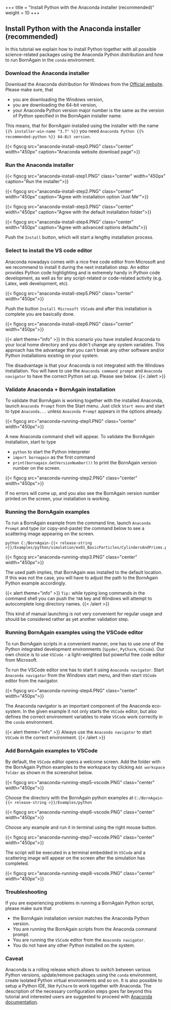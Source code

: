 +++
title = "Install Python with the Anaconda installer (recommended)"
weight = 10
+++

## Install Python with the Anaconda installer (recommended)

In this tutorial we explain how to install Python together with all possible science-related packages
using the Anaconda Python distribution and how to run BornAgain in the `conda` environment.

### Download the Anaconda installer

Download the Anaconda distribution for Windows from the [Official website](https://www.anaconda.com/distribution/).
Please make sure, that

+ you are downloading the Windows version,
+ you are downloading the 64-bit version,
+ your Anaconda Python version major number is the same as the version of Python specified in the BornAgain installer name.

This means, that for BornAgain installed using the installer with the name `{{% installer-win-name "3.7" %}}` 
you need `Anaconda Python {{% recommended-python %}} 64-Bit version`.

{{< figscg src="anaconda-install-step0.PNG" class="center" width="450px" caption="Anaconda website download page">}}

### Run the Anaconda installer

{{< figscg src="anaconda-install-step1.PNG" class="center" width="450px" caption="Run the installer">}}

{{< figscg src="anaconda-install-step2.PNG" class="center" width="450px" caption="Agree with installation option 'Just Me'">}}

{{< figscg src="anaconda-install-step3.PNG" class="center" width="450px" caption="Agree with the default installation folder">}}

{{< figscg src="anaconda-install-step4.PNG" class="center" width="450px" caption="Agree with advanced options defaults">}}

Push the `Install` button, which will start a lengthy installation process.

### Select to install the VS code editor

Anaconda nowadays comes with a nice free code editor from Microsoft and we recommend to install it during the next installation step.
An editor provides Python code highlighting and is extremely handy in Python code development, as well as for any script-related or code-related activity (e.g. Latex, web development, etc).

{{< figscg src="anaconda-install-step5.PNG" class="center" width="450px">}}

Push the button `Install Microsoft VSCode` and after this installation is complete you are basically done.

{{< figscg src="anaconda-install-step6.PNG" class="center" width="450px">}}

{{< alert theme="info" >}}
In this scenario you have installed Anaconda to your local home directory and you didn't change
any system variables. This approach has the advantage that you can't break any other software and/or Python installations existing on your system.

The disadvantage is that your Anaconda is not integrated with the Windows installation. You will have to use the `Anaconda command prompt` and `Anaconda navigator`
to have the correct Python set up. Please see below.
{{< /alert >}}

### Validate Anaconda + BornAgain installation

To validate that BornAgain is working together with the installed Anaconda, launch `Anaconda Prompt` from the Start menu.
Just click `Start menu` and start to type `Anaconda...` unless `Anaconda Prompt` appears in the options already.

{{< figscg src="anaconda-running-step1.PNG" class="center" width="450px">}}

A new Anaconda command shell will appear. To validate the BornAgain installation, start to type

+ `python` to start the Python interpreter
+ `import bornagain` as the first command
+ `print(bornagain.GetVersionNumber())` to print the BornAgain version number on the screen.

{{< figscg src="anaconda-running-step2.PNG" class="center" width="450px">}}

If no errors will come up, and you also see the BornAgain version number printed on the screen, your installation is working.

### Running the BornAgain examples

To run a BornAgain example from the command line, launch `Anaconda Prompt` and
type (or copy-and-paste) the command below to see a scattering image appearing on the screen.

```
python C:/BornAgain-{{< release-string >}}/Examples/python/simulation/ex01_BasicParticles/CylindersAndPrisms.py
```

{{< figscg src="anaconda-running-step3.PNG" class="center" width="450px">}}

The used path implies, that BornAgain was installed to the default location. If this was not the case, you will have to adjust the path to the BornAgain Python example accordingly.

{{< alert theme="info" >}}
`Tip:` while typing long commands in the command shell you can push the `TAB` key and Windows will attempt to autocomplete long directory names.
{{< /alert >}}

This kind of manual launching is not very convenient for regular usage and should be considered rather as yet another validation step.

### Running BornAgain examples using the VSCode editor

To run BornAgain scripts in a convenient manner, one has to use one of the Python integrated development environments (`Spyder`, `PyCharm`, `VSCode`). 
Our own choice is to use `VSCode` - a light-weighted but powerful free code editor from Microsoft.

To run the VSCode editor one has to start it using `Anaconda navigator`. Start `Anaconda navigator` from the Windows start menu, and then start `VSCode` editor from
the navigator.

{{< figscg src="anaconda-running-step4.PNG" class="center" width="450px">}}

The Anaconda navigator is an important component of the Anaconda eco-system. In the given example it not only starts the `VSCode` editor, but also defines the correct environment variables to make `VSCode` work correctly in the `conda` environment.

{{< alert theme="info" >}}
Always use the `Anaconda navigator` to start `VSCode` in the correct environment.
{{< /alert >}}

### Add BornAgain examples to VSCode

By default, the `VSCode` editor opens a welcome screen. 
Add the folder with the BornAgain Python examples to the workspace
by clicking `Add workspace folder` as shown in the screenshot below.

{{< figscg src="anaconda-running-step5-vscode.PNG" class="center" width="450px">}}

Choose the directory with the BornAgain python examples at `C:/BornAgain-{{< release-string >}}/Examples/python`

{{< figscg src="anaconda-running-step6-vscode.PNG" class="center" width="450px">}}

Choose any example and run it in terminal using the right mouse button.

{{< figscg src="anaconda-running-step7-vscode.PNG" class="center" width="450px">}}

The script will be executed in a terminal embedded in `VSCode` and a scattering image will appear on the screen after the simulation has completed.

{{< figscg src="anaconda-running-step8-vscode.PNG" class="center" width="450px">}}

### Troubleshooting

If you are experiencing problems in running a BornAgain Python script, please make sure that

+ the BornAgain installation version matches the Anaconda Python version.
+ You are running the BornAgain scripts from the Anaconda command prompt.
+ You are running the `VSCode` editor from the `Anaconda navigator`.
+ You do not have any other Python installed on the system.

### Caveat

Anaconda is a rolling release which allows to switch between various Python versions, update/remove packages using the `conda` environment, create isolated Python 
virtual environments and so on. It is also possible to setup a Python IDE, like `PyCharm` to work together with Anaconda.
The description of the necessary configuration steps goes far beyond this tutorial and interested users are suggested to proceed with
[Anaconda documentation](https://docs.anaconda.com/anaconda/navigator/tutorials).

